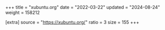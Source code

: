 +++
title = "xubuntu.org"
date = "2022-03-22"
updated = "2024-08-24"
weight = 158212

[extra]
source = "https://xubuntu.org/"
ratio = 3
size = 155
+++
